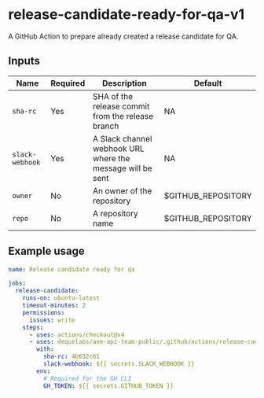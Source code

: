 # release-candidate-ready-for-qa-v1

A GitHub Action to prepare already created a release candidate for QA.

## Inputs

| Name            | Required | Description                                                | Default            |
| --------------- | -------- | ---------------------------------------------------------- | ------------------ |
| `sha-rc`        | Yes      | SHA of the release commit from the release branch          | NA                 |
| `slack-webhook` | Yes      | A Slack channel webhook URL where the message will be sent | NA                 |
| `owner`         | No       | An owner of the repository                                 | $GITHUB_REPOSITORY |
| `repo`          | No       | A repository name                                          | $GITHUB_REPOSITORY |

## Example usage

```yaml
name: Release candidate ready for qa

jobs:
  release-candidate:
    runs-on: ubuntu-latest
    timeout-minutes: 2
    permissions:
      issues: write
    steps:
      - uses: actions/checkout@v4
      - uses: dequelabs/axe-api-team-public/.github/actions/release-candidate-ready-for-qa-v1-v1@main
        with:
          sha-rc: 4b632c61
          slack-webhook: ${{ secrets.SLACK_WEBHOOK }}
        env:
          # Required for the GH CLI
          GH_TOKEN: ${{ secrets.GITHUB_TOKEN }}
```
